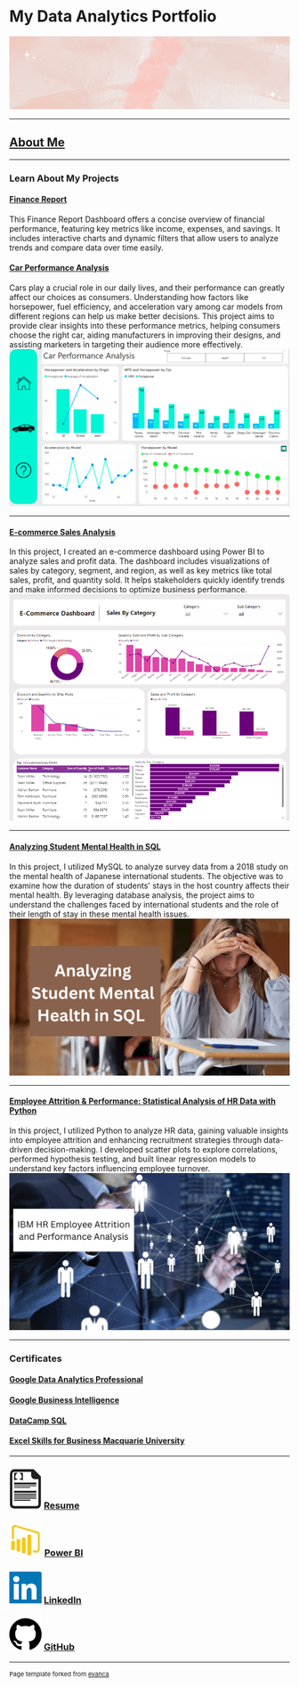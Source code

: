 # My Data Analytics Portfolio
 <img  src = "https://github.com/Shahlaliquat/shahlaliaquat.github.io/blob/master/images/Shahla_Data_Analyst.gif?raw=true"/>



---

## [About Me](/aboutme.md)



---

### Learn About My Projects 
#### [Finance Report](https://github.com/Shahlaliquat/Finance-Report)
This Finance Report Dashboard offers a concise overview of financial performance, featuring key metrics like income, expenses, and savings. It includes interactive charts and dynamic filters that allow users to analyze trends and compare data over time easily. 

#### [Car Performance Analysis](https://github.com/Shahlaliquat/Car-Performance-Power-BI-Project)
Cars play a crucial role in our daily lives, and their performance can greatly affect our choices as consumers. Understanding how factors like horsepower, fuel efficiency, and acceleration vary among car models from different regions can help us make better decisions. This project aims to provide clear insights into these performance metrics, helping consumers choose the right car, aiding manufacturers in improving their designs, and assisting marketers in targeting their audience more effectively.
<img src="https://github.com/Shahlaliquat/shahlaliaquat.github.io/blob/master/images/Car%20performnance.png?raw=true"/>


---
#### [E-commerce Sales Analysis](https://github.com/Shahlaliquat/E-commerce-Power-BI-Dashboard)
 In this project, I created an e-commerce dashboard using Power BI to analyze sales and profit data. The dashboard includes visualizations of sales by category, segment, and region, as well as key metrics like total sales, profit, and quantity sold. It helps stakeholders quickly identify trends and make informed decisions to optimize business performance.
<img src="https://github.com/Shahlaliquat/shahlaliaquat.github.io/blob/master/images/E%20commerce%20sales.png?raw=true"/>


---
#### [Analyzing Student Mental Health in SQL](https://github.com/Shahlaliquat/Analyzing-students-mental-health-in-SQL)
In this project, I utilized MySQL to analyze survey data from a 2018 study on the mental health of Japanese international students. The objective was to examine how the duration of students' stays in the host country affects their mental health. By leveraging database analysis, the project aims to understand the challenges faced by international students and the role of their length of stay in these mental health issues.
  <img  src = "https://github.com/Shahlaliquat/shahlaliaquat.github.io/blob/master/images/Analyzing%20Student%20Mental%20health.png?raw=true"/>


---
#### [Employee Attrition & Performance: Statistical Analysis of HR Data with Python](https://github.com/Shahlaliquat/IBM-HR-Employee-Attrition-and-Performance)
 In this project, I utilized Python to analyze HR data, gaining valuable insights into employee attrition and enhancing recruitment strategies through data-driven decision-making. I developed scatter plots to explore correlations, performed hypothesis testing, and built linear regression models to understand key factors influencing employee turnover.
<img src = "https://github.com/Shahlaliquat/shahlaliaquat.github.io/blob/master/images/IBM%20HR%20Attrition%20Analysis.png?raw=true"/>


---
### Certificates 
#### [Google Data Analytics Professional](https://www.coursera.org/account/accomplishments/professional-cert/3RZT43WV575T)
#### [Google Business Intelligence](https://www.coursera.org/account/accomplishments/professional-cert/9A2XJWWE9DTG)
#### [DataCamp SQL](https://www.datacamp.com/statement-of-accomplishment/course/3e00c4028fedf44c122e4fce02e12c0f57448605?raw=1)
#### [Excel Skills for Business Macquarie University](https://www.coursera.org/account/accomplishments/specialization/MX995JP9QMSW)

---

### [<img src="https://github.com/Shahlaliquat/shahlaliaquat.github.io/blob/master/images/curriculum-vitae-icons.jpg?raw=true"/>](https://github.com/Shahlaliquat/shahlaliaquat.github.io/blob/master/pdf/Shahla_Data_Analyst_resume.pdf)   [Resume](https://github.com/Shahlaliquat/shahlaliaquat.github.io/blob/master/pdf/Shahla_Data_Analyst_resume.pdf)





### [<img src="https://github.com/Shahlaliquat/shahlaliaquat.github.io/blob/master/images/powe_bi.jpg?raw=true"/>](https://app.powerbi.com/home?experience=power-bi)   [Power BI](https://app.powerbi.com/home?experience=power-bi)





### [<img src="https://github.com/Shahlaliquat/shahlaliaquat.github.io/blob/master/images/Linkedin_iocn.png?raw=true"/>](https://www.linkedin.com/in/shahla-liaquat-146427215/)   [LinkedIn](https://www.linkedin.com/in/shahla-liaquat-146427215/)




### [<img src="https://github.com/Shahlaliquat/shahlaliaquat.github.io/blob/master/images/github.jpg?raw=true"/>](https://github.com/Shahlaliquat)   [GitHub](https://github.com/Shahlaliquat)





---
<p style="font-size:11px">Page template forked from <a href="https://github.com/evanca/quick-portfolio">evanca</a></p>
<!-- Remove above link if you don't want to attibute -->
